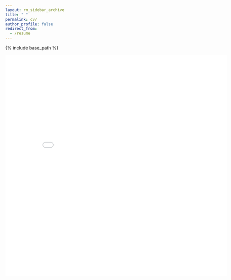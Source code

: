 ```yaml
---
layout: rm_sidebar_archive
title: " "
permalink: cv/
author_profile: false
redirect_from:
  - /resume
---
```


{% include base_path %}
<div style="text-align: center;">
<embed src="{{ site.baseurl }}/files/YifanXiong CV.pdf" width="700" height="700" type='application/pdf'>
</div>
